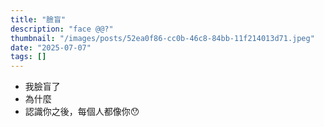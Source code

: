 ```yaml
---
title: "臉盲"
description: "face @@?"
thumbnail: "/images/posts/52ea0f86-cc0b-46c8-84bb-11f214013d71.jpeg"
date: "2025-07-07"
tags: []
---
```

- 我臉盲了
- 為什麼
- 認識你之後，每個人都像你😯
